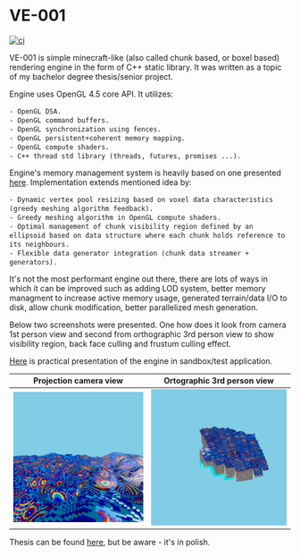 # VE-001
[![ci](https://github.com/JungerBoyo/VE-001/actions/workflows/ci.yml/badge.svg)](https://github.com/JungerBoyo/VE-001/actions/workflows/ci.yml)

VE-001 is simple minecraft-like (also called chunk based, or boxel based) rendering engine in the form of C++ static library. It was written as a topic of my bachelor degree thesis/senior project.

Engine uses OpenGL 4.5 core API. It utilizes:

    - OpenGL DSA.
    - OpenGL command buffers.
    - OpenGL synchronization using fences.
    - OpenGL persistent+coherent memory mapping.
    - OpenGL compute shaders.
    - C++ thread std library (threads, futures, promises ...).

Engine's memory management system is heavily based on one presented [here](https://nickmcd.me/2021/04/04/high-performance-voxel-engine/). Implementation extends mentioned idea by:

    - Dynamic vertex pool resizing based on voxel data characteristics (greedy meshing algorithm feedback).
    - Greedy meshing algorithm in OpenGL compute shaders.
    - Optimal management of chunk visibility region defined by an ellipsoid based on data structure where each chunk holds reference to its neighbours.
    - Flexible data generator integration (chunk data streamer + generators).

It's not the most performant engine out there, there are lots of ways in which it can be improved such as adding LOD system, better memory managment to increase active memory usage, generated terrain/data I/O to disk, allow chunk modification, better parallelized mesh generation.

Below two screenshots were presented. One how does it look from camera 1st person view and second from orthographic 3rd person view to show visibility region, back face culling and frustum culling effect.

[Here](https://youtu.be/AE6F0OGAWK4) is practical presentation of the engine in sandbox/test application.


Projection camera view |  Ortographic  3rd person view
:-------------------------:|:-------------------------:
![](showcase/_1.png)  |  ![](showcase/_2.png)


Thesis can be found [here](thesis/19-INFDZN19-43614-80723-109969%20(watermarked).pdf), but be aware - it's in polish.
